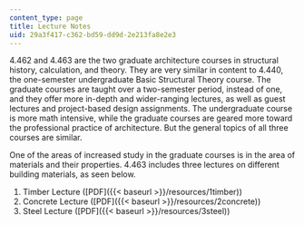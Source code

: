 ```yaml
---
content_type: page
title: Lecture Notes
uid: 29a3f417-c362-bd59-dd9d-2e213fa8e2e3
---
```


4.462 and 4.463 are the two graduate architecture courses in structural history, calculation, and theory. They are very similar in content to 4.440, the one-semester undergraduate Basic Structural Theory course. The graduate courses are taught over a two-semester period, instead of one, and they offer more in-depth and wider-ranging lectures, as well as guest lectures and project-based design assignments. The undergraduate course is more math intensive, while the graduate courses are geared more toward the professional practice of architecture. But the general topics of all three courses are similar.

One of the areas of increased study in the graduate courses is in the area of materials and their properties. 4.463 includes three lectures on different building materials, as seen below.

1.  Timber Lecture ([PDF]({{< baseurl >}}/resources/1timber))
2.  Concrete Lecture ([PDF]({{< baseurl >}}/resources/2concrete))
3.  Steel Lecture ([PDF]({{< baseurl >}}/resources/3steel))